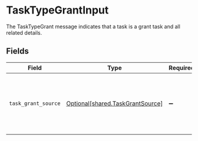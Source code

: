 # TaskTypeGrantInput

The TaskTypeGrant message indicates that a task is a grant task and all related details.


## Fields

| Field                                                                                                | Type                                                                                                 | Required                                                                                             | Description                                                                                          |
| ---------------------------------------------------------------------------------------------------- | ---------------------------------------------------------------------------------------------------- | ---------------------------------------------------------------------------------------------------- | ---------------------------------------------------------------------------------------------------- |
| `task_grant_source`                                                                                  | [Optional[shared.TaskGrantSource]](../../models/shared/taskgrantsource.md)                           | :heavy_minus_sign:                                                                                   | The TaskGrantSource message tracks which external URL was the source of the specificed grant ticket. |